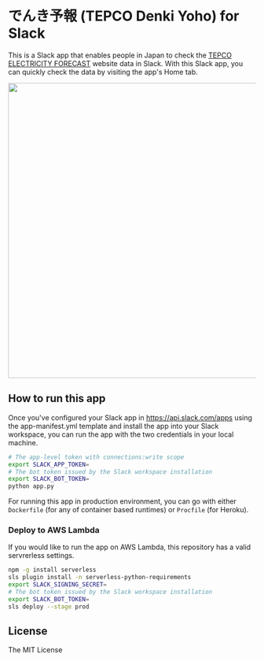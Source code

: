 # でんき予報 (TEPCO Denki Yoho) for Slack

This is a Slack app that enables people in Japan to check the [TEPCO ELECTRICITY FORECAST](https://www.tepco.co.jp/en/forecast/html/index-e.html) website data in Slack. With this Slack app, you can quickly check the data by visiting the app's Home tab.

<img width="600" src="https://user-images.githubusercontent.com/19658/176103725-3e251c1e-8d05-4802-b490-4e44cb05970b.png">

## How to run this app

Once you've configured your Slack app in https://api.slack.com/apps using the app-manifest.yml template and install the app into your Slack workspace, you can run the app with the two credentials in your local machine.

```bash
# The app-level token with connections:write scope
export SLACK_APP_TOKEN=
# The bot token issued by the Slack workspace installation
export SLACK_BOT_TOKEN=
python app.py
```

For running this app in production environment, you can go with either `Dockerfile` (for any of container based runtimes) or `Procfile` (for Heroku).

### Deploy to AWS Lambda

If you would like to run the app on AWS Lambda, this repository has a valid servrerless settings.

```bash
npm -g install serverless
sls plugin install -n serverless-python-requirements
export SLACK_SIGNING_SECRET=
# The bot token issued by the Slack workspace installation
export SLACK_BOT_TOKEN=
sls deploy --stage prod
```

## License

The MIT License